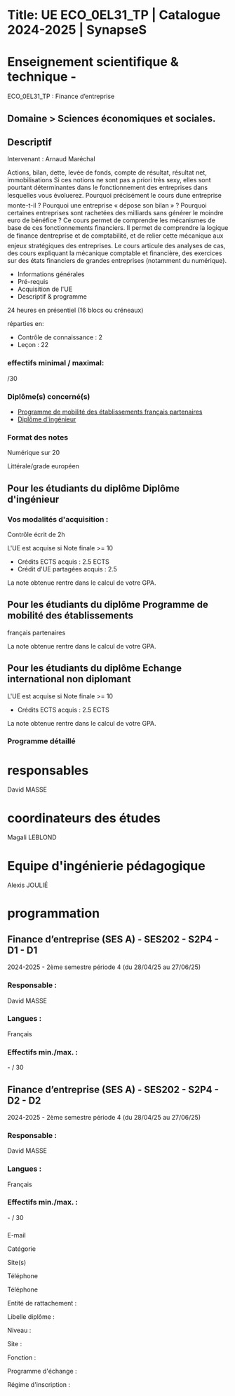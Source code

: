# Title: UE ECO_0EL31_TP | Catalogue 2024-2025 | SynapseS

#  [ ](/catalogue/2024-2025) Enseignement scientifique & technique \-
ECO_0EL31_TP : Finance d’entreprise

## Domaine > Sciences économiques et sociales.

## Descriptif

Intervenant : Arnaud Maréchal

Actions, bilan, dette, levée de fonds, compte de résultat, résultat net,
immobilisations Si ces notions ne sont pas a priori très sexy, elles sont
pourtant déterminantes dans le fonctionnement des entreprises dans lesquelles
vous évoluerez. Pourquoi précisément le cours dune entreprise monte-t-il ?
Pourquoi une entreprise « dépose son bilan » ? Pourquoi certaines entreprises
sont rachetées des milliards sans générer le moindre euro de bénéfice ? Ce
cours permet de comprendre les mécanismes de base de ces fonctionnements
financiers. Il permet de comprendre la logique de finance dentreprise et de
comptabilité, et de relier cette mécanique aux enjeux stratégiques des
entreprises. Le cours articule des analyses de cas, des cours expliquant la
mécanique comptable et financière, des exercices sur des états financiers de
grandes entreprises (notamment du numérique).

  * Informations générales
  * Pré-requis
  * Acquisition de l'UE
  * Descriptif & programme

24 heures en présentiel (16 blocs ou créneaux)

réparties en:

  * Contrôle de connaissance : 2
  * Leçon : 22

### effectifs minimal / maximal:

/30

### Diplôme(s) concerné(s)

  * [Programme de mobilité des établissements français partenaires](/catalogue/2024-2025/diplome/2063/PEF-programme-de-mobilite-des-etablissements-francais-partenaires)
  * [Diplôme d'ingénieur](/catalogue/2024-2025/diplome/4/ING-diplome-d-ingenieur)

### Format des notes

Numérique sur 20

Littérale/grade européen

## Pour les étudiants du diplôme Diplôme d'ingénieur

### Vos modalités d'acquisition :

Contrôle écrit de 2h

L'UE est acquise si Note finale >= 10

  * Crédits ECTS acquis : 2.5 ECTS
  * Crédit d'UE partagées acquis : 2.5

La note obtenue rentre dans le calcul de votre GPA.

## Pour les étudiants du diplôme Programme de mobilité des établissements
français partenaires

La note obtenue rentre dans le calcul de votre GPA.

## Pour les étudiants du diplôme Echange international non diplomant

L'UE est acquise si Note finale >= 10

  * Crédits ECTS acquis : 2.5 ECTS

La note obtenue rentre dans le calcul de votre GPA.

### Programme détaillé

# responsables

David MASSE

# coordinateurs des études

Magali LEBLOND

# Equipe d'ingénierie pédagogique

Alexis JOULIÉ

# programmation

## Finance d’entreprise (SES A) - SES202 - S2P4 - D1 - D1

2024-2025 - 2ème semestre période 4 (du 28/04/25 au 27/06/25)

### Responsable :

David MASSE

### Langues :

Français

### Effectifs min./max. :

\- / 30

## Finance d’entreprise (SES A) - SES202 - S2P4 - D2 - D2

2024-2025 - 2ème semestre période 4 (du 28/04/25 au 27/06/25)

### Responsable :

David MASSE

### Langues :

Français

### Effectifs min./max. :

\- / 30

###

E-mail

Catégorie

Site(s)

Téléphone

Téléphone

Entité de rattachement :

Libelle diplôme :

Niveau :

Site :

Fonction :

Programme d'échange :

Régime d'inscription :

